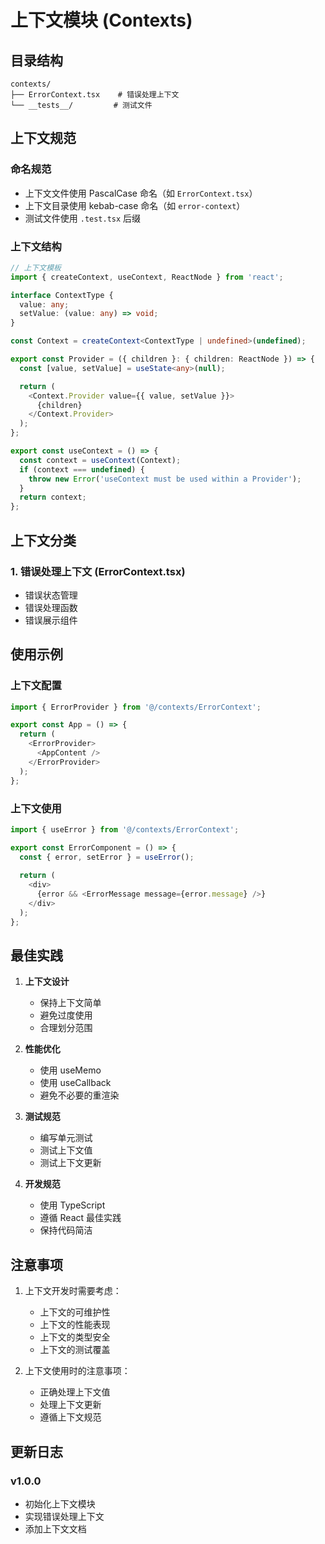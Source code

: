 # 上下文模块 (Contexts)

## 目录结构

```
contexts/
├── ErrorContext.tsx    # 错误处理上下文
└── __tests__/         # 测试文件
```

## 上下文规范

### 命名规范
- 上下文文件使用 PascalCase 命名（如 `ErrorContext.tsx`）
- 上下文目录使用 kebab-case 命名（如 `error-context`）
- 测试文件使用 `.test.tsx` 后缀

### 上下文结构
```typescript
// 上下文模板
import { createContext, useContext, ReactNode } from 'react';

interface ContextType {
  value: any;
  setValue: (value: any) => void;
}

const Context = createContext<ContextType | undefined>(undefined);

export const Provider = ({ children }: { children: ReactNode }) => {
  const [value, setValue] = useState<any>(null);

  return (
    <Context.Provider value={{ value, setValue }}>
      {children}
    </Context.Provider>
  );
};

export const useContext = () => {
  const context = useContext(Context);
  if (context === undefined) {
    throw new Error('useContext must be used within a Provider');
  }
  return context;
};
```

## 上下文分类

### 1. 错误处理上下文 (ErrorContext.tsx)
- 错误状态管理
- 错误处理函数
- 错误展示组件

## 使用示例

### 上下文配置
```typescript
import { ErrorProvider } from '@/contexts/ErrorContext';

export const App = () => {
  return (
    <ErrorProvider>
      <AppContent />
    </ErrorProvider>
  );
};
```

### 上下文使用
```typescript
import { useError } from '@/contexts/ErrorContext';

export const ErrorComponent = () => {
  const { error, setError } = useError();
  
  return (
    <div>
      {error && <ErrorMessage message={error.message} />}
    </div>
  );
};
```

## 最佳实践

1. **上下文设计**
   - 保持上下文简单
   - 避免过度使用
   - 合理划分范围

2. **性能优化**
   - 使用 useMemo
   - 使用 useCallback
   - 避免不必要的重渲染

3. **测试规范**
   - 编写单元测试
   - 测试上下文值
   - 测试上下文更新

4. **开发规范**
   - 使用 TypeScript
   - 遵循 React 最佳实践
   - 保持代码简洁

## 注意事项

1. 上下文开发时需要考虑：
   - 上下文的可维护性
   - 上下文的性能表现
   - 上下文的类型安全
   - 上下文的测试覆盖

2. 上下文使用时的注意事项：
   - 正确处理上下文值
   - 处理上下文更新
   - 遵循上下文规范

## 更新日志

### v1.0.0
- 初始化上下文模块
- 实现错误处理上下文
- 添加上下文文档 